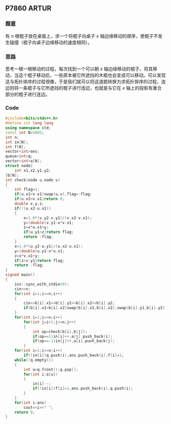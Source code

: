 ## P7860 ARTUR

### 题意

有 $n$ 根棍子放在桌面上，求一个将棍子向桌子 $x$ 轴边缘移动的顺序，使棍子不发生碰撞（棍子向桌子边缘移动的速度相同）。

### 思路

思考一根一根移动的过程，每次找到一个可以朝 $x$ 轴边缘移动的棍子，将其移动，当这个棍子移动后，一些原本被它所遮挡的木棍也会变成可以移动。可以发现这与拓扑排序的过程很像，于是我们就可以将这道题转换为求拓扑排序的过程，连边则将一条棍子与它所遮挡的棍子进行连边，也就是与它在 $x$ 轴上的投影有重合部分的棍子进行连边。

### Code

```cpp
#include<bits/stdc++.h>
#define int long long
using namespace std;
const int N=5005;
int n;
int in[N];
int f[N];
vector<int>ans;
queue<int>q; 
vector<int>a[N];
struct node{
	int x1,x2,y1,y2;
}b[N];
int check(node u,node v)
{
	int flag=1;		
	if(u.x1>v.x1)swap(u,v),flag=-flag;	
	if(u.x2<v.x1)return 0; 
	double x,y,z;
	if(!(u.x2-u.x1))
	{
		x=1.0*(v.y2-v.y1)/(v.x2-v.x1);
		y=(double)v.y1-x*v.x1;
		z=x*u.x1+y;
		if(u.y1>z)return flag;
		return -flag;
	}
	x=1.0*(u.y2-u.y1)/(u.x2-u.x1);
	y=(double)u.y1-x*u.x1;
	z=x*v.x1+y;   
	if(z>v.y1)return flag;
	return -flag;
}
signed main()
{
	ios::sync_with_stdio(0);
	cin>>n;
	for(int i=1;i<=n;i++)
	{ 
		cin>>b[i].x1>>b[i].y1>>b[i].x2>>b[i].y2;
		if(b[i].x1>b[i].x2)swap(b[i].x1,b[i].x2),swap(b[i].y1,b[i].y2);//要swap!!! 
	} 
	for(int i=1;i<=n;i++)
		for(int j=i+1;j<=n;j++)
		{
            int op=check(b[i],b[j]);
            if(op==1)in[i]++,a[j].push_back(i);
            if(op==-1)in[j]++,a[i].push_back(j);
		}
	for(int i=1;i<=n;i++)
		if(!in[i])q.push(i),ans.push_back(i),f[i]=1;
	while(!q.empty()) 
	{
		int u=q.front();q.pop();
		for(int i:a[u])
		{
			in[i]--;
			if(!in[i])f[i]=1,ans.push_back(i),q.push(i);
		}
	}
	for(int i:ans)
		cout<<i<<" ";
	return 0;
}
```